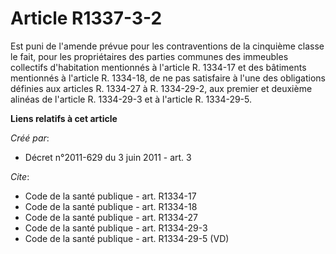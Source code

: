 # Article R1337-3-2

Est puni de l'amende prévue pour les contraventions de la cinquième classe le fait, pour les propriétaires des parties
communes des immeubles collectifs d'habitation mentionnés à l'article R. 1334-17 et des bâtiments mentionnés à l'article R.
1334-18, de ne pas satisfaire à l'une des obligations définies aux articles R. 1334-27 à R. 1334-29-2, aux premier et
deuxième alinéas de l'article R. 1334-29-3 et à l'article R. 1334-29-5.

**Liens relatifs à cet article**

_Créé par_:

  - Décret n°2011-629 du 3 juin 2011 - art. 3

_Cite_:

  - Code de la santé publique - art. R1334-17
  - Code de la santé publique - art. R1334-18
  - Code de la santé publique - art. R1334-27
  - Code de la santé publique - art. R1334-29-3
  - Code de la santé publique - art. R1334-29-5 (VD)
